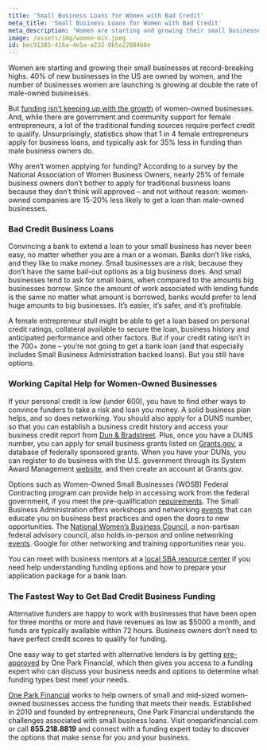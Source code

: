 ```yaml
---
title: 'Small Business Loans for Women with Bad Credit'
meta_title: 'Small Business Loans for Women with Bad Credit'
meta_description: 'Women are starting and growing their small businesses at record-breaking highs. 40% of new businesses in the US are owned by women, and the number of businesses women are launching is growing at double the rate of male-owned businesses.'
image: /assets/img/women-min.jpeg
id: bec91385-416a-4e5a-a232-0b5e22884b8e
---
```

Women are starting and growing their small businesses at record-breaking highs. 40% of new businesses in the US are owned by women, and the number of businesses women are launching is growing at double the rate of male-owned businesses. 

But [funding isn’t keeping up with the growth](https://www.oneparkfinancial.com/blog/how-to-get-a-business-loan-with-bad-credit) of women-owned businesses. And, while there are government and community support for female entrepreneurs, a lot of the traditional funding sources require perfect credit to qualify. Unsurprisingly, statistics show that 1 in 4 female entrepreneurs apply for business loans, and typically ask for 35% less in funding than male business owners do. 

Why aren’t women applying for funding? According to a survey by the National Association of Women Business Owners, nearly 25% of female business owners don’t bother to apply for traditional business loans because they don’t think will approved – and not without reason: women-owned companies are 15-20% less likely to get a loan than male-owned businesses. 

### Bad Credit Business Loans 

Convincing a bank to extend a loan to your small business has never been easy, no matter whether you are a man or a woman. Banks don’t like risks, and they like to make money. Small businesses are a risk, because they don’t have the same bail-out options as a big business does. And small businesses tend to ask for small loans, when compared to the amounts big businesses borrow. Since the amount of work associated with lending funds is the same no matter what amount is borrowed, banks would prefer to lend huge amounts to big businesses. It’s easier, it’s safer, and it’s profitable.

A female entrepreneur stull might be able to get a loan based on personal credit ratings, collateral available to secure the loan, business history and anticipated performance and other factors. But if your credit rating isn’t in the 700+ zone – you’re not going to get a bank loan (and that especially includes Small Business Administration backed loans). But you still have options.

### Working Capital Help for Women-Owned Businesses

If your personal credit is low (under 600), you have to find other ways to convince funders to take a risk and loan you money. A solid business plan helps, and so does networking. You should also apply for a DUNS number, so that you can establish a business credit history and access your business credit report from [Dun & Bradstreet](https://iupdate.dnb.com/iUpdate/viewiUpdateHome.htm;jsessionid=A9C87768E3F759B25ADE4330A2D1BE0F.app2). Plus, once you have a DUNS number, you can apply for small business grants listed on [Grants.gov](https://www.grants.gov/web/grants/search-grants.html), a database of federally sponsored grants. When you have your DUNs, you can register to do business with the U.S. government through its System Award Management [website]( https://www.sam.gov/SAM/), and then create an account at Grants.gov.

Options such as Women-Owned Small Businesses (WOSB) Federal Contracting program can provide help in accessing work from the federal government, if you meet the pre-qualification [requirements](https://www.sba.gov/federal-contracting/contracting-assistance-programs/women-owned-small-business-federal-contracting-program). The Small Business Administration offers workshops and networking [events](https://www.sba.gov/events/find/?dateRange=all&distance=200&pageNumber=1) that can educate you on business best practices and open the doors to new opportunities. The [National Women’s Business Council](https://www.nwbc.gov/),  a non-partisan federal advisory council, also holds in-person and online networking [events](https://www.nwbc.gov/category/events/). Google for other networking and training opportunities near you. 

You can meet with business mentors at a [local SBA resource center](https://www.sba.gov/local-assistance/find/) if you need help understanding funding options and how to prepare your application package for a bank loan.

### The Fastest Way to Get Bad Credit Business Funding 

Alternative funders are happy to work with businesses that have been open for three months or more and have revenues as low as $5000 a month, and funds are typically available within 72 hours. Business owners don’t need to have perfect credit scores to qualify for funding.

One easy way to get started with alternative lenders is by getting [pre-approved](https://www.oneparkfinancial.com/pre-qualification) by One Park Financial, which then gives you access to a funding expert who can discuss your business needs and options to determine what funding types best meet your needs.

[One Park Financial](https://www.oneparkfinancial.com/) works to help owners of small and mid-sized women-owned businesses access the funding that meets their needs. Established in 2010 and founded by entrepreneurs, One Park Financial understands the challenges associated with small business loans. Visit oneparkfinancial.com or call **855.218.8819** and connect with a funding expert today to discover the options that make sense for you and your business.